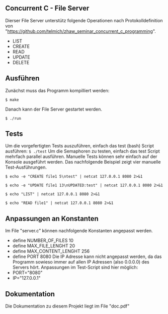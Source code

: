 ## Concurrent C - File Server
Dierser File Server unterstütz folgende Operationen nach Protokolldefinition von "https://github.com/telmich/zhaw_seminar_concurrent_c_programming".
* LIST
* CREATE
* READ
* UPDATE
* DELETE

## Ausführen
Zunächst muss das Programm kompilliert werden:

`$ make`

Danach kann der File Server gestartet werden.

`$ ./run`

## Tests
Um die vorgefertigten Tests auszuführen, einfach das test (bash) Script ausführen:
`$ ./test`
Um die Semaphoren zu testen, einfach das test Script mehrfach parallel ausführen.
Manuelle Tests können sehr einfach auf der Konsole ausgeführt werden.
Das nachfolgende Beispiel zeigt vier manuelle Test-Ausführungen.

`$ echo -e "CREATE file1 5\ntest" | netcat 127.0.0.1 8080 2>&1`

`$ echo -e "UPDATE file1 13\nUPDATED:test" | netcat 127.0.0.1 8080 2>&1`

`$ echo "LIST" | netcat 127.0.0.1 8080 2>&1`

`$ echo "READ file1" | netcat 127.0.0.1 8080 2>&1`

## Anpassungen an Konstanten
Im File "server.c" können nachfolgende Konstanten angepasst werden.
* define NUMBER_OF_FILES 10
* define MAX_FILE_LENGHT 20
* define MAX_CONTENT_LENGHT 256
* define PORT 8080
Die IP Adresse kann nicht angepasst werden, da das Programm sowieso immer auf allen IP Adressen (also 0.0.0.0) des Servers hört.
Anpassungen im Test-Script sind hier möglich:
* PORT="8080"
* IP="127.0.0.1"

## Dokumentation
Die Dokumentation zu diesem Projekt liegt im File "doc.pdf"
